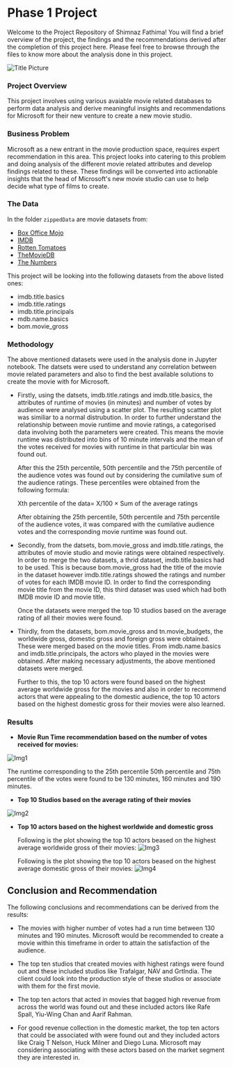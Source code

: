 # Phase 1 Project
Welcome to the Project Repository of Shimnaz Fathima! You will find a brief overview of the project, the findings and the recommendations derived after the completion of this project here. Please feel free to browse through the files to know more about the analysis done in this project.

![Title Picture](https://github.com/Shimnazzz/dsc-phase-1-project_data_8/assets/147800579/5cc5a12e-0043-4773-b67c-65ed34cbbbbe)


### Project Overview

This project involves using various avaiable movie related databases to perform data analysis and derive meaningful insights and recommendations for Microsoft for their new venture to create a new movie studio.

### Business Problem

Microsoft as a new entrant in the movie production space, requires expert recommendation in this area. This project looks into catering to this problem and doing analysis of the different movie related attributes and develop findings related to these. These findings will be converted into actionable insights that the head of Microsoft's new movie studio can use to help decide what type of films to create.

### The Data

In the folder `zippedData` are movie datasets from:

* [Box Office Mojo](https://www.boxofficemojo.com/)
* [IMDB](https://www.imdb.com/)
* [Rotten Tomatoes](https://www.rottentomatoes.com/)
* [TheMovieDB](https://www.themoviedb.org/)
* [The Numbers](https://www.the-numbers.com/)

This project will be looking into the following datasets from the above listed ones:

* imdb.title.basics
* imdb.title.ratings
* imdb.title.principals
* mdb.name.basics
* bom.movie_gross

### Methodology

The above mentioned datasets were used in the analysis done in Jupyter notebook. The datsets were used to understand any correlation between movie related parameters and also to find the best available solutions to create the movie with for Microsoft.

* Firstly, using the datsets, imdb.title.ratings and imdb.title.basics, the attributes of runtime of movies (in minutes) and number of votes by audience were analysed using a scatter plot. The resulting scattter plot was similiar to a normal distrubution. In order to further understand the relationship between movie runtime and movie ratings, a categorised data involving both the parameters were created. This means the movie runtime was distributed into bins of 10 minute intervals and the mean of the votes received for movies with runtime in that particular bin was found out. 

  After this the 25th percentile, 50th percentile and the 75th percentile of the audience votes was found out by considering the cumilative sum of the audience ratings. These percentiles were obtained from the following formula:

  Xth percentile of the data= X/100 × Sum of the average ratings

  After obtaining the 25th percentile, 50th percentile and 75th percentile of the audience votes, it was compared with the cumilative audience votes and the corresponding movie runtime was found out.

* Secondly, from the datsets, bom.movie_gross and imdb.title.ratings, the attributes of movie studio and movie ratings were obtained respectively. In order to merge the two datasets, a thrid dataset, imdb.title.basics had to be used. This is because bom.movie_gross had the title of the movie in the dataset however imdb.title.ratings showed the ratings and number of votes for each IMDB movie ID. In order to find the corresponding movie title from the movie ID, this third dataset was used which had both IMDB movie ID and movie title. 

  Once the datasets were merged the top 10 studios based on the average rating of all their movies were found.

* Thirdly, from the datasets, bom.movie_gross and tn.movie_budgets, the worldwide gross, domestic gross and foreign gross were obtained. These were merged based on the movie titles. From imdb.name.basics and imdb.title.principals, the actors who played in the movies were obtained. After making necessary adjustments, the above mentioned datasets were merged.

  Further to this, the top 10 actors were found based on the highest average worldwide gross for the movies and also in order to recommend actors that were appealing to the domestic audience, the top 10 actors based on the highest domestic gross for their movies were also learned.

### Results

* **Movie Run Time recommendation based on the number of votes received for movies:**
  
![Img1](https://github.com/Shimnazzz/dsc-phase-1-project_data_8/assets/147800579/7e5f98e6-4335-48d0-bf27-bf0373867d04)

  The runtime corresponding to the 25th percentile 50th percentile and 75th percentile of the votes were found to be 130 minutes, 160 minutes and 190 minutes.

* **Top 10 Studios based on the average rating of their movies**

![Img2](https://github.com/Shimnazzz/dsc-phase-1-project_data_8/assets/147800579/eb70f9e1-f28f-475f-bd7c-97f87b1846a3)

* **Top 10 actors based on the highest worldwide and domestic gross**

  Following is the plot showing the top 10 actors beased on the highest average worldwide gross of their movies:
![Img3](https://github.com/Shimnazzz/dsc-phase-1-project_data_8/assets/147800579/850b77ab-a190-45be-8f2b-2128a6f42d0f)

  Following is the plot showing the top 10 actors beased on the highest average domestic gross of their movies:
![Img4](https://github.com/Shimnazzz/dsc-phase-1-project_data_8/assets/147800579/a70ff1a6-e5c0-4e6b-90f5-8ecc883df7ef)


## Conclusion and Recommendation

The following conclusions and recommendations can be derived from the results:

* The movies with higher number of votes had a run time between 130 minutes and 190 minutes. Microsoft would be recommended to create a movie within this timeframe in order to attain the satisfaction of the audience.

* The top ten studios that created movies with highest ratings were found out and these included studios like Trafalgar, NAV and GrtIndia. The client could look into the production style of these studios or associate with them for the first movie.

* The top ten actors that acted in movies that bagged high revenue from across the world was found out and these included actors like Rafe Spall, Yiu-Wing Chan and Aarif Rahman.

* For good revenue collection in the domestic market, the top ten actors that could be associated with were found out and they included actors like Craig T Nelson, Huck Milner and Diego Luna. Microsoft may considering associating with these actors based on the market segment they are interested in.
